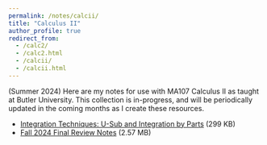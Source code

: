```yaml
---
permalink: /notes/calcii/
title: "Calculus II"
author_profile: true
redirect_from: 
  - /calc2/
  - /calc2.html
  - /calcii/
  - /calcii.html
---
```

(Summer 2024) Here are my notes for use with MA107 Calculus II as taught at Butler University. This collection is in-progress, and will be periodically updated in the coming months as I create these resources.

* [Integration Techniques: U-Sub and Integration by Parts](\files\calcii\integration_techniques_1.pdf) (299 KB)
* [Fall 2024 Final Review Notes](\files\calcii\f24reviewnotes.pdf) (2.57 MB)
